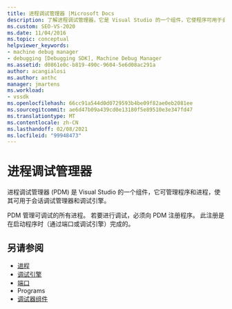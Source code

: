 ```yaml
---
title: 进程调试管理器 |Microsoft Docs
description: 了解进程调试管理器，它是 Visual Studio 的一个组件，它使程序可用于会话调试管理器和调试引擎。
ms.custom: SEO-VS-2020
ms.date: 11/04/2016
ms.topic: conceptual
helpviewer_keywords:
- machine debug manager
- debugging [Debugging SDK], Machine Debug Manager
ms.assetid: d0861e0c-b819-490c-9604-5e6d08ac291a
author: acangialosi
ms.author: anthc
manager: jmartens
ms.workload:
- vssdk
ms.openlocfilehash: 66cc91a544d0d0729593b4be09f82ae0eb2081ee
ms.sourcegitcommit: ae6d47b09a439cd0e13180f5e89510e3e347fd47
ms.translationtype: MT
ms.contentlocale: zh-CN
ms.lasthandoff: 02/08/2021
ms.locfileid: "99948473"
---
```

# <a name="process-debug-manager"></a>进程调试管理器
进程调试管理器 (PDM) 是 Visual Studio 的一个组件，它可管理程序和进程，使其可用于会话调试管理器和调试引擎。

 PDM 管理可调试的所有进程。 若要进行调试，必须向 PDM 注册程序。 此注册是在启动程序时（通过端口或调试引擎）完成的。

## <a name="see-also"></a>另请参阅
- [进程](../../extensibility/debugger/processes.md)
- [调试引擎](../../extensibility/debugger/debug-engine.md)
- [端口](../../extensibility/debugger/ports.md)
- Programs 
- [调试器组件](../../extensibility/debugger/debugger-components.md)
